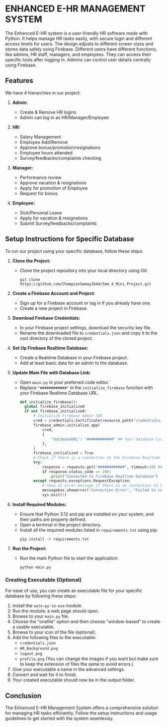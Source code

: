 
# ENHANCED E-HR MANAGEMENT SYSTEM

The Enhanced E-HR system is a user-friendly HR software made with Python. It helps manage HR tasks easily, with secure login and different access levels for users. The design adjusts to different screen sizes and stores data safely using Firebase. Different users have different functions, like admins, HR staff, managers, and employees. They can access their specific tools after logging in. Admins can control user details centrally using Firebase.

## Features

We have 4 hierarchies in our project:

1. **Admin:**
   - Create & Remove HR logins
   - Admin can log in as HR/Manager/Employee

2. **HR:**
   - Salary Management
   - Employee Add/Remove
   - Approve bonus/promotion/resignations
   - Employee hours attended
   - Survey/feedbacks/complaints checking

3. **Manager:**
   - Performance review
   - Approve vacation & resignations
   - Apply for promotion of Employee
   - Request for bonus

4. **Employee:**
   - Sick/Personal Leave
   - Apply for vacation & resignations
   - Submit Survey/feedbacks/complaints

## Setup Instructions for Specific Database

To run our project using your specific database, follow these steps:

1. **Clone the Project:**
   - Clone the project repository into your local directory using Git:
     ```
     git clone https://github.com/ChampionSamay1644/Sem_4_Mini_Project.git
     ```

2. **Create a Firebase Account and Project:**
   - Sign up for a Firebase account or log in if you already have one.
   - Create a new project in Firebase.

3. **Download Firebase Credentials:**
   - In your Firebase project settings, download the security key file.
   - Rename the downloaded file to `credentials.json` and copy it to the root directory of the cloned project.

4. **Set Up Firebase Realtime Database:**
   - Create a Realtime Database in your Firebase project.
   - Add at least basic data for an admin to the database.

5. **Update Main File with Database Link:**
   - Open `main.py` in your preferred code editor.
   - Replace `"############"` in the `initialize_firebase` function with your Firebase Realtime Database URL.
     ```python
     def initialize_firebase():
       global firebase_initialized
       if not firebase_initialized:
           # Initialize Firebase Admin SDK
           cred = credentials.Certificate(resource_path("credentials.json"))  # Path: credentials.json
           firebase_admin.initialize_app(
               cred,
               {
                   "databaseURL": "############" ## Your database link goes here,also below 
               },
           )
           firebase_initialized = True
           # Check if there is a connection to the Firebase Realtime Database and time out after 10 seconds
           try:
               response = requests.get("############", timeout=10) ## Your database link goes here
               if response.status_code == 200:
                   print("Connected to Firebase Realtime Database")
           except requests.exceptions.RequestException:
               # Show an error message if there is no connection to the Firebase Realtime Database
               messagebox.showerror("Connection Error", "Failed to connect to Firebase Realtime Database. Please check your internet connection.")
               sys.exit(1)
     ```

6. **Install Required Modules:**
   - Ensure that Python 3.12 and pip are installed on your system, and their paths are properly defined.
   - Open a terminal in the project directory.
   - Install all the required modules listed in `requirements.txt` using pip:
     ```
     pip install -r requirements.txt
     ```

8. **Run the Project:**
   - Run the main Python file to start the application:
     ```
     python main.py
     ```

### Creating Executable (Optional)

For ease of use, you can create an executable file for your specific database by following these steps:

1. Install the `auto-py-to-exe` module.
2. Run the module; a web page should open.
3. Browse to your `main.py` file.
4. Choose the "onefile" option and then choose "window-based" to create a usable executable.
5. Browse to your icon of the file (optional).
6. Add the following files to the executable:
   - `credentials.json`
   - `HR_Background.png`
   - `logout.png`
   - `profile.png`
   (You can change the images if you want but make sure to keep the extension of files the same to avoid errors.)
7. Give your executable a name in the advanced settings.
8. Convert and wait for it to finish.
9. Your created executable should now be in the output folder.

## Conclusion

The Enhanced E-HR Management System offers a comprehensive solution for managing HR tasks efficiently. Follow the setup instructions and usage guidelines to get started with the system seamlessly.
